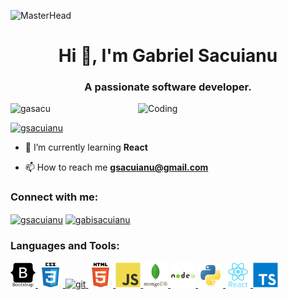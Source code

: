 ![MasterHead](https://media.licdn.com/dms/image/C4E16AQGsLRNev-0kMA/profile-displaybackgroundimage-shrink_350_1400/0/1647186815519?e=1705536000&v=beta&t=pUZAxZO8wdbOLf2dE12ZoewrHWrHNzwsVmjL06ala-U)
<h1 align="center">Hi 👋, I'm Gabriel Sacuianu</h1>
<h3 align="center">A passionate software developer.</h3>
<img align="right" alt="Coding" width="300" src="https://media1.giphy.com/media/v1.Y2lkPTc5MGI3NjExYWNhcWl4MzlzOWZiN3BscXRheTZxMDJ3cGc5cWJtZnNhaTBncXVxciZlcD12MV9pbnRlcm5hbF9naWZfYnlfaWQmY3Q9Zw/qgQUggAC3Pfv687qPC/giphy.gif"> 

<p align="left"> <img src="https://komarev.com/ghpvc/?username=gasacu&label=Profile%20views&color=0e75b6&style=flat" alt="gasacu" /> </p>

<p align="left"> <a href="https://twitter.com/gsacuianu" target="blank"><img src="https://img.shields.io/twitter/follow/gsacuianu?logo=twitter&style=for-the-badge" alt="gsacuianu" /></a> </p>

- 🌱 I’m currently learning **React**

- 📫 How to reach me **gsacuianu@gmail.com**

<h3 align="left">Connect with me:</h3>
<p align="left">
<a href="https://twitter.com/gsacuianu" target="blank"><img align="center" src="https://raw.githubusercontent.com/rahuldkjain/github-profile-readme-generator/master/src/images/icons/Social/twitter.svg" alt="gsacuianu" height="30" width="40" /></a>
<a href="https://linkedin.com/in/gabisacuianu" target="blank"><img align="center" src="https://raw.githubusercontent.com/rahuldkjain/github-profile-readme-generator/master/src/images/icons/Social/linked-in-alt.svg" alt="gabisacuianu" height="30" width="40" /></a>
</p>

<h3 align="left">Languages and Tools:</h3>
<p align="left"> <a href="https://getbootstrap.com" target="_blank" rel="noreferrer"> <img src="https://raw.githubusercontent.com/devicons/devicon/master/icons/bootstrap/bootstrap-plain-wordmark.svg" alt="bootstrap" width="40" height="40"/> </a> <a href="https://www.w3schools.com/css/" target="_blank" rel="noreferrer"> <img src="https://raw.githubusercontent.com/devicons/devicon/master/icons/css3/css3-original-wordmark.svg" alt="css3" width="40" height="40"/> </a> <a href="https://git-scm.com/" target="_blank" rel="noreferrer"> <img src="https://www.vectorlogo.zone/logos/git-scm/git-scm-icon.svg" alt="git" width="40" height="40"/> </a> <a href="https://www.w3.org/html/" target="_blank" rel="noreferrer"> <img src="https://raw.githubusercontent.com/devicons/devicon/master/icons/html5/html5-original-wordmark.svg" alt="html5" width="40" height="40"/> </a> <a href="https://developer.mozilla.org/en-US/docs/Web/JavaScript" target="_blank" rel="noreferrer"> <img src="https://raw.githubusercontent.com/devicons/devicon/master/icons/javascript/javascript-original.svg" alt="javascript" width="40" height="40"/> </a> <a href="https://www.mongodb.com/" target="_blank" rel="noreferrer"> <img src="https://raw.githubusercontent.com/devicons/devicon/master/icons/mongodb/mongodb-original-wordmark.svg" alt="mongodb" width="40" height="40"/> </a> <a href="https://nodejs.org" target="_blank" rel="noreferrer"> <img src="https://raw.githubusercontent.com/devicons/devicon/master/icons/nodejs/nodejs-original-wordmark.svg" alt="nodejs" width="40" height="40"/> </a> <a href="https://www.python.org" target="_blank" rel="noreferrer"> <img src="https://raw.githubusercontent.com/devicons/devicon/master/icons/python/python-original.svg" alt="python" width="40" height="40"/> </a> <a href="https://reactjs.org/" target="_blank" rel="noreferrer"> <img src="https://raw.githubusercontent.com/devicons/devicon/master/icons/react/react-original-wordmark.svg" alt="react" width="40" height="40"/> </a> <a href="https://www.typescriptlang.org/" target="_blank" rel="noreferrer"> <img src="https://raw.githubusercontent.com/devicons/devicon/master/icons/typescript/typescript-original.svg" alt="typescript" width="40" height="40"/> </a> </p>



